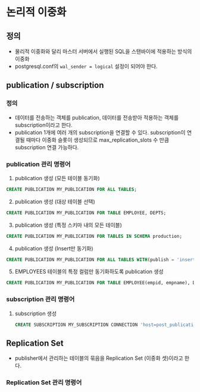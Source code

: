 # 논리적 이중화
## 정의
- 물리적 이중화와 달리 마스터 서버에서 실행된 SQL을 스탠바이에 적용하는 방식의 이중화
- postgresql.conf의 `wal_sender = logical` 설정이 되어야 한다.

## publication / subscription
### 정의
- 데이터를 전송하는 객체를 publication, 데이터를 전송받아 적용하는 객체를 subscription이라고 한다.
- publication 1개에 여러 개의 subscription을 연결할 수 있다. subscription이 연결될 때마다 이중화 슬롯이 생성되므로 max_replication_slots 수 만큼 subscription 연결 가능하다.

### publication 관리 명령어
1. publication 생성 (모든 테이블 동기화)
  ```sql
  CREATE PUBLICATION MY_PUBLICATION FOR ALL TABLES;
  ```
 2. publication 생성 (대상 테이블 선택)
  ```sql
  CREATE PUBLICATION MY_PUBLICATION FOR TABLE EMPLOYEE, DEPTS;
  ```
3. publication 생성 (특정 스키마 내의 모든 테이블)
  ```sql
  CREATE PUBLICATION MY_PUBLICATION FOR TABLES IN SCHEMA production;
  ```
4. publication 생성 (Insert만 동기화)
  ```sql
  CREATE PUBLICATION MY_PUBLICATION FOR ALL TABLES WITH(publish = 'insert');
  ```
5. EMPLOYEES 테이블의 특정 컬럼만 동기화하도록 publication 생성
  ```sql
  CREATE PUBLICATION MY_PUBLICATION FOR TABLE EMPLOYEE(empid, empname), DEPTS;  
  ```

### subscription 관리 명령어
1. subscription 생성
   ```sql
   CREATE SUBSCRIPTION MY_SUBSCRIPTION CONNECTION 'host=post_publication01 port=5432 dbname=nano' PUBLICATION MY_PUBLICATION;
   ```

## Replication Set
- publisher에서 관리하는 테이블의 묶음을 Replication Set (이중화 셋)이라고 한다.

### Replication Set 관리 명령어
